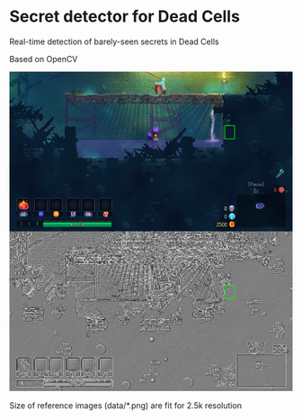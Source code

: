 # Secret detector for Dead Cells

Real-time detection of barely-seen secrets in Dead Cells

Based on OpenCV

![alt text](https://github.com/RugnarLodbrok/dead_cells_secret_detector/blob/master/readme.jpg?raw=true)

Size of reference images (data/*.png) are fit for 2.5k resolution